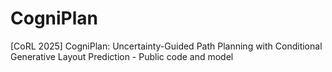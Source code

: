 # CogniPlan
[CoRL 2025] CogniPlan: Uncertainty-Guided Path Planning with Conditional Generative Layout Prediction - Public code and model
